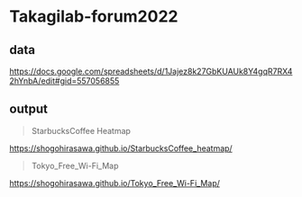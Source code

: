 # Takagilab-forum2022

## data
https://docs.google.com/spreadsheets/d/1Jajez8k27GbKUAUk8Y4gqR7RX42hYnbA/edit#gid=557056855

## output
> StarbucksCoffee Heatmap 

https://shogohirasawa.github.io/StarbucksCoffee_heatmap/

> Tokyo_Free_Wi-Fi_Map

https://shogohirasawa.github.io/Tokyo_Free_Wi-Fi_Map/
